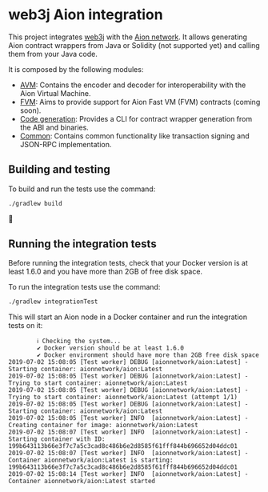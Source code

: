 web3j Aion integration
======================

This project integrates [web3j](https://web3j.io/) with the [Aion network](https://aion.network/).
It allows generating Aion contract wrappers from Java or Solidity (not supported yet) and
calling them  from your Java code.

It is composed by the following modules:

 * [AVM](avm): Contains the encoder and decoder for interoperability with the Aion Virtual Machine.
 * [FVM](fvm): Aims to provide support for Aion Fast VM (FVM) contracts (coming soon).
 * [Code generation](codegen): Provides a CLI for contract wrapper generation from the ABI and binaries.
 * [Common](common): Contains common functionality like transaction signing and JSON-RPC implementation.
  
## Building and testing

To build and run the tests use the command:

```bash
./gradlew build
```


:whale:

## Running the integration tests

Before running the integration tests, check that your Docker version is at least 1.6.0 and you have more than
2GB of free disk space. 

To run the integration tests use the command:
```bash
./gradlew integrationTest
```
This will start an Aion node in a Docker container and run the integration tests on it:
```
        ℹ︎ Checking the system...
        ✔ Docker version should be at least 1.6.0
        ✔ Docker environment should have more than 2GB free disk space
2019-07-02 15:08:05 [Test worker] DEBUG [aionnetwork/aion:Latest] - Starting container: aionnetwork/aion:Latest
2019-07-02 15:08:05 [Test worker] DEBUG [aionnetwork/aion:Latest] - Trying to start container: aionnetwork/aion:Latest
2019-07-02 15:08:05 [Test worker] DEBUG [aionnetwork/aion:Latest] - Trying to start container: aionnetwork/aion:Latest (attempt 1/1)
2019-07-02 15:08:05 [Test worker] DEBUG [aionnetwork/aion:Latest] - Starting container: aionnetwork/aion:Latest
2019-07-02 15:08:05 [Test worker] INFO  [aionnetwork/aion:Latest] - Creating container for image: aionnetwork/aion:Latest
2019-07-02 15:08:07 [Test worker] INFO  [aionnetwork/aion:Latest] - Starting container with ID: 199b643113b66e3f7c7a5c3cad8c486b6e2d8585f61fff844b696652d04ddc01
2019-07-02 15:08:07 [Test worker] INFO  [aionnetwork/aion:Latest] - Container aionnetwork/aion:Latest is starting: 199b643113b66e3f7c7a5c3cad8c486b6e2d8585f61fff844b696652d04ddc01
2019-07-02 15:08:14 [Test worker] INFO  [aionnetwork/aion:Latest] - Container aionnetwork/aion:Latest started
```
